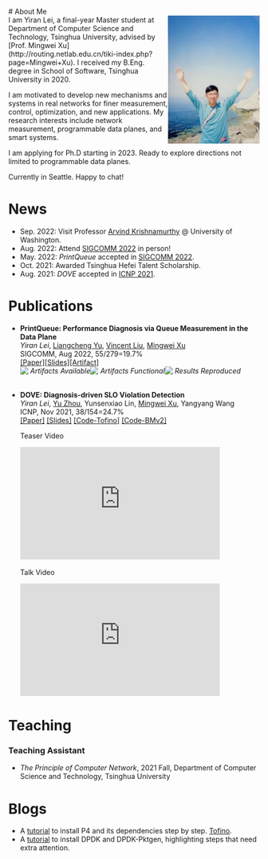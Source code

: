 <br>
# About Me
<div>
    <img align="right" src="assets/images/YiranLei.jpg" style="zoom:25%;" />
</div>
I am Yiran Lei, a final-year Master student at Department of Computer Science and Technology, Tsinghua University, advised by [Prof. Mingwei Xu](http://routing.netlab.edu.cn/tiki-index.php?page=Mingwei+Xu). I received my B.Eng. degree in School of Software, Tsinghua University in 2020. 

I am motivated to develop new mechanisms and systems in real networks for finer measurement, control, optimization, and new applications. My research interests include network measurement, programmable data planes, and smart systems.

<div class="info">
    <div class="info_banner" style="float:left">
    </div>
    <div class="info_text">
        <p>I am applying for Ph.D starting in 2023. Ready to explore directions not limited to programmable data planes.</p>
        <p>Currently in Seattle. Happy to chat!</p>
    </div>
</div>

# News
* Sep. 2022: Visit Professor [Arvind Krishnamurthy](https://www.cs.washington.edu/people/faculty/arvind) @ University of Washington.
* Aug. 2022: Attend [SIGCOMM 2022](https://conferences.sigcomm.org/sigcomm/2022/venue.html) in person! 
* May. 2022: *PrintQueue* accepted in [SIGCOMM 2022](https://conferences.sigcomm.org/sigcomm/2022/program.html).
* Oct. 2021: Awarded Tsinghua Hefei Talent Scholarship.
* Aug. 2021: *DOVE* accepted in [ICNP 2021](https://icnp21.cs.ucr.edu/program.html).

# Publications
* **PrintQueue: Performance Diagnosis via Queue Measurement in the Data Plane** <br />
  *Yiran Lei*, [Liangcheng Yu](https://liangchengyu.com/), [Vincent Liu](https://vincen.tl/publications.html), [Mingwei Xu](http://routing.netlab.edu.cn/tiki-index.php?page=Mingwei+Xu) <br />
  SIGCOMM, Aug 2022, 55/279=19.7% <br />
  [[Paper]](https://dl.acm.org/doi/10.1145/3544216.3544257)[[Slides]](/assets/papers/PrintQueue/PrintQueue_v0.98.pdf)[[Artifact]](https://github.com/A-Dying-Pig/PrintQueue) <br />
  <img src="https://www.acm.org/binaries/content/gallery/acm/publications/artifact-review-v1_1-badges/artifacts_available_v1_1.png" width=20 style="float:left"> <span style="float:left"><em>Artifacts Available</em></span><img src="https://www.acm.org/binaries/content/gallery/acm/publications/artifact-review-v1_1-badges/artifacts_evaluated_functional_v1_1.png" width=20 style="float:left"> <span style="float:left"><em>Artifacts Functional</em></span><img src="https://www.acm.org/binaries/content/gallery/acm/publications/artifact-review-v1_1-badges/results_reproduced_v1_1.png" width=20 style="float:left"> <span style="float:left"><em>Results Reproduced</em></span> <br /><br />

* **DOVE: Diagnosis-driven SLO Violation Detection**<br />
  *Yiran Lei*, [Yu Zhou](https://zhouyu-sunny.github.io/), Yunsenxiao Lin, [Mingwei Xu](http://routing.netlab.edu.cn/tiki-index.php?page=Mingwei+Xu), Yangyang Wang <br />
  ICNP, Nov 2021, 38/154=24.7% <br />
  [[Paper]](https://ieeexplore.ieee.org/document/9651986) [[Slides]](/assets/papers/DOVE/DOVE.pdf) [[Code-Tofino]](https://gitlab.com/A-Dying-Pig/dove) [[Code-BMv2]](https://gitlab.com/A-Dying-Pig/dove-bmv2)
  <div class="embed-video-wrapper">
    <div class="embed-first">
        <p>Teaser Video</p>
        <iframe width="400" height="225" src="https://www.youtube.com/embed/hDGp2wkwsf0" frameborder="0" allowfullscreen></iframe>
    </div>
    <div class="embed-second">
        <p>Talk Video</p>
        <iframe width="400" height="225" src="https://www.youtube.com/embed/opzT5JAfrt8" frameborder="0" allowfullscreen></iframe>
    </div>
  </div>
  

# Teaching
### Teaching Assistant
* *The Principle of Computer Network*, 2021 Fall, Department of Computer Science and Technology, Tsinghua University

# Blogs
* A [tutorial](https://www.yiranlei.com/P4_Installation_Tutorial) to install P4 and its dependencies step by step. [Tofino](https://www.yiranlei.com/sde_tip).
* A [tutorial](https://www.yiranlei.com/DPDK_Installation_Tutorial) to install DPDK and DPDK-Pktgen, highlighting steps that need extra attention.

